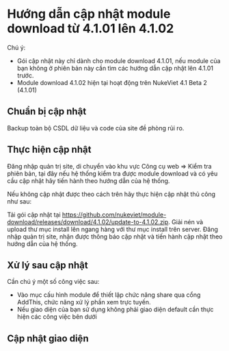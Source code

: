 # Hướng dẫn cập nhật module download từ 4.1.01 lên 4.1.02

Chú ý: 
- Gói cập nhật này chỉ dành cho module download 4.1.01, nếu module của bạn không ở phiên bản này cần tìm các hướng dẫn cập nhật lên 4.1.01 trước.
- Module download 4.1.02 hiện tại hoạt động trên NukeViet 4.1 Beta 2 (4.1.01)

## Chuẩn bị cập nhật

Backup toàn bộ CSDL dữ liệu và code của site đề phòng rủi ro.

## Thực hiện cập nhật

Đăng nhập quản trị site, di chuyển vào khu vực Công cụ web => Kiểm tra phiên bản, tại đây nếu hệ thống kiểm tra được module download và có yêu cầu cập nhật hãy tiến hành theo hướng dẫn của hệ thống.

Nếu không cập nhật được theo cách trên hãy thực hiện cập nhật thủ công như sau:

Tải gói cập nhật tại https://github.com/nukeviet/module-download/releases/download/4.1.02/update-to-4.1.02.zip. Giải nén và upload thư mục install lên ngang hàng với thư mục install trên server. Đăng nhập quản trị site, nhận được thông báo cập nhật và tiến hành cập nhật theo hướng dẫn của hệ thống.

## Xử lý sau cập nhật

Cần chú ý một số công việc sau:

- Vào mục cấu hình module để thiết lập chức năng share qua cổng AddThis, chức năng xử lý phần xem trực tuyến.
- Nếu giao diện của bạn sử dụng không phải giao diện default cần thực hiện các công việc bên dưới

## Cập nhật giao diện
